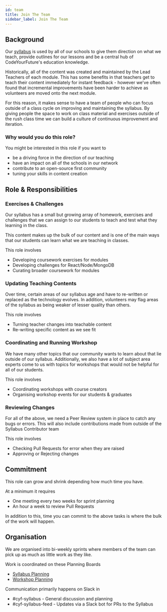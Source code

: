 ```yaml
---
id: team
title: Join The Team
sidebar_label: Join The Team
---
```


## Background

Our [syllabus](https://syllabus.codeyourfuture.io/) is used by all of our schools to give them direction on what we teach, provide outlines for our lessons and be a central hub of CodeYourFuture's education knowledge.

Historically, all of the content was created and maintained by the Lead Teachers of each module. This has some benefits in that teachers get to teach their content immediately for instant feedback - however we've often found that incremental improvements have been harder to achieve as volunteers are moved onto the next module.

For this reason, it makes sense to have a team of people who can focus outside of a class cycle on improving and maintaining the syllabus. By giving people the space to work on class material and exercises outside of the rush class time we can build a culture of continuous improvement and iteration.

### Why would you do this role?

You might be interested in this role if you want to

- be a driving force in the direction of our teaching
- have an impact on all of the schools in our network
- contribute to an open-source first community
- tuning your skills in content creation

## Role & Responsibilities

### Exercises & Challenges

Our syllabus has a small but growing array of homework, exercises and challenges that we can assign to our students to teach and test what they learning in the class.

This content makes up the bulk of our content and is one of the main ways that our students can learn what we are teaching in classes.

This role involves

- Developing coursework exercises for modules
- Developing challenges for React/Node/MongoDB
- Curating broader coursework for modules

### Updating Teaching Contents

Over time, certain areas of our syllabus age and have to re-written or replaced as the technology evolves. In addition, volunteers may flag areas of the syllabus as being weaker of lesser quality than others.

This role involves

- Turning teacher changes into teachable content
- Re-writing specific content as we see fit

### Coordinating and Running Workshop

We have many other topics that our community wants to learn about that lie outside of our syllabus. Additionally, we also have a lot of subject area experts come to us with topics for workshops that would not be helpful for all of our students.

This role involves

- Coordinating workshops with course creators
- Organising workshop events for our students & graduates

### Reviewing Changes

For all of the above, we need a Peer Review system in place to catch any bugs or errors. This will also include contributions made from outside of the Syllabus Contributor team

This role involves

- Checking Pull Requests for error when they are raised
- Approving or Rejecting changes

## Commitment

This role can grow and shrink depending how much time you have.

At a minimum it requires

- One meeting every two weeks for sprint planning
- An hour a week to review Pull Requests

In addition to this, time you can commit to the above tasks is where the bulk of the work will happen.

## Organisation

We are organised into bi-weekly sprints where members of the team can pick up as much as little work as they like.

Work is coordinated on these Planning Boards

- [Syllabus Planning](https://github.com/CodeYourFuture/syllabus/projects/1)
- [Workshop Planning](https://github.com/CodeYourFuture/syllabus/projects/2)

Communication primarily happens on Slack in

- \#cyf-syllabus - General discussion and planning
- \#cyf-syllabus-feed - Updates via a Slack bot for PRs to the Syllabus
